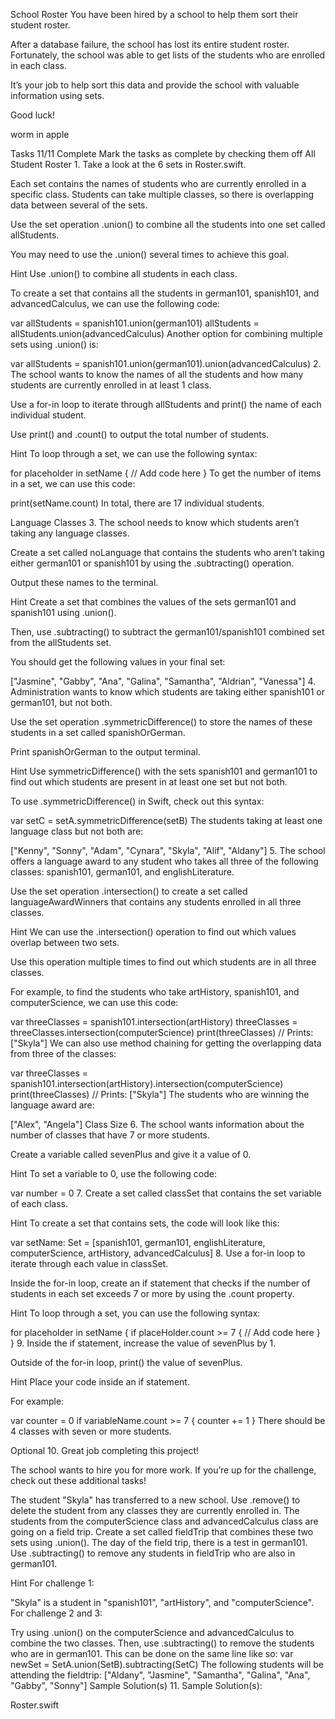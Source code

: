 School Roster
You have been hired by a school to help them sort their student roster.

After a database failure, the school has lost its entire student roster. Fortunately, the school was able to get lists of the students who are enrolled in each class.

It’s your job to help sort this data and provide the school with valuable information using sets.

Good luck!

worm in apple

Tasks
11/11 Complete
Mark the tasks as complete by checking them off
All Student Roster
1.
Take a look at the 6 sets in Roster.swift.

Each set contains the names of students who are currently enrolled in a specific class. Students can take multiple classes, so there is overlapping data between several of the sets.

Use the set operation .union() to combine all the students into one set called allStudents.

You may need to use the .union() several times to achieve this goal.


Hint
Use .union() to combine all students in each class.

To create a set that contains all the students in german101, spanish101, and advancedCalculus, we can use the following code:

var allStudents = spanish101.union(german101)
allStudents = allStudents.union(advancedCalculus)
Another option for combining multiple sets using .union() is:

var allStudents = spanish101.union(german101).union(advancedCalculus)
2.
The school wants to know the names of all the students and how many students are currently enrolled in at least 1 class.

Use a for-in loop to iterate through allStudents and print() the name of each individual student.

Use print() and .count() to output the total number of students.


Hint
To loop through a set, we can use the following syntax:

for placeholder in setName {
  // Add code here
}
To get the number of items in a set, we can use this code:

print(setName.count)
In total, there are 17 individual students.

Language Classes
3.
The school needs to know which students aren’t taking any language classes.

Create a set called noLanguage that contains the students who aren’t taking either german101 or spanish101 by using the .subtracting() operation.

Output these names to the terminal.


Hint
Create a set that combines the values of the sets german101 and spanish101 using .union().

Then, use .subtracting() to subtract the german101/spanish101 combined set from the allStudents set.

You should get the following values in your final set:

["Jasmine", "Gabby", "Ana", "Galina", "Samantha", "Aldrian", "Vanessa"]
4.
Administration wants to know which students are taking either spanish101 or german101, but not both.

Use the set operation .symmetricDifference() to store the names of these students in a set called spanishOrGerman.

Print spanishOrGerman to the output terminal.


Hint
Use symmetricDifference() with the sets spanish101 and german101 to find out which students are present in at least one set but not both.

To use .symmetricDifference() in Swift, check out this syntax:

var setC = setA.symmetricDifference(setB)
The students taking at least one language class but not both are:

["Kenny", "Sonny", "Adam", "Cynara", "Skyla", "Alif", "Aldany"]
5.
The school offers a language award to any student who takes all three of the following classes: spanish101, german101, and englishLiterature.

Use the set operation .intersection() to create a set called languageAwardWinners that contains any students enrolled in all three classes.


Hint
We can use the .intersection() operation to find out which values overlap between two sets.

Use this operation multiple times to find out which students are in all three classes.

For example, to find the students who take artHistory, spanish101, and computerScience, we can use this code:

var threeClasses = spanish101.intersection(artHistory)
threeClasses = threeClasses.intersection(computerScience)
print(threeClasses) // Prints: ["Skyla"]
We can also use method chaining for getting the overlapping data from three of the classes:

var threeClasses = spanish101.intersection(artHistory).intersection(computerScience)
print(threeClasses) // Prints: ["Skyla"]
The students who are winning the language award are:

["Alex", "Angela"]
Class Size
6.
The school wants information about the number of classes that have 7 or more students.

Create a variable called sevenPlus and give it a value of 0.


Hint
To set a variable to 0, use the following code:

var number = 0
7.
Create a set called classSet that contains the set variable of each class.


Hint
To create a set that contains sets, the code will look like this:

var setName: Set = [spanish101, german101, englishLiterature, computerScience, artHistory, advancedCalculus]
8.
Use a for-in loop to iterate through each value in classSet.

Inside the for-in loop, create an if statement that checks if the number of students in each set exceeds 7 or more by using the .count property.


Hint
To loop through a set, you can use the following syntax:

for placeholder in setName {
  if placeHolder.count >= 7 {
    // Add code here
  }
}
9.
Inside the if statement, increase the value of sevenPlus by 1.

Outside of the for-in loop, print() the value of sevenPlus.


Hint
Place your code inside an if statement.

For example:

var counter = 0
if variableName.count >= 7 {
  counter += 1
}
There should be 4 classes with seven or more students.

Optional
10.
Great job completing this project!

The school wants to hire you for more work. If you’re up for the challenge, check out these additional tasks!

The student "Skyla" has transferred to a new school. Use .remove() to delete the student from any classes they are currently enrolled in.
The students from the computerScience class and advancedCalculus class are going on a field trip. Create a set called fieldTrip that combines these two sets using .union().
The day of the field trip, there is a test in german101. Use .subtracting() to remove any students in fieldTrip who are also in german101.

Hint
For challenge 1:

"Skyla" is a student in "spanish101", "artHistory", and "computerScience".
For challenge 2 and 3:

Try using .union() on the computerScience and advancedCalculus to combine the two classes. Then, use .subtracting() to remove the students who are in german101. This can be done on the same line like so:
var newSet = SetA.union(SetB).subtracting(SetC)
The following students will be attending the fieldtrip:
["Aldany", "Jasmine", "Samantha", "Galina", "Ana", "Gabby", "Sonny"]
Sample Solution(s)
11.
Sample Solution(s):

Roster.swift